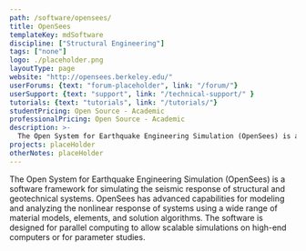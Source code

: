 ```yaml
---
path: /software/opensees/
title: OpenSees
templateKey: mdSoftware
discipline: ["Structural Engineering"]
tags: ["none"]
logo: ./placeholder.png
layoutType: page
website: "http://opensees.berkeley.edu/"
userForums: {text: "forum-placeholder", link: "/forum/"}
userSupport: {text: "support", link: "/technical-support/" }
tutorials: {text: "tutorials", link: "/tutorials/"}
studentPricing: Open Source - Academic
professionalPricing: Open Source - Academic
description: >-
  The Open System for Earthquake Engineering Simulation (OpenSees) is a software framework for simulating the seismic response of structural and geotechnical systems. OpenSees has advanced capabilities for modeling and analyzing the nonlinear response of systems using a wide range of material models, elements, and solution algorithms. The software is designed for parallel computing to allow scalable simulations on high-end computers or for parameter studies.
projects: placeHolder
otherNotes: placeHolder
---
```


The Open System for Earthquake Engineering Simulation (OpenSees) is a software framework for simulating the seismic response of structural and geotechnical systems. OpenSees has advanced capabilities for modeling and analyzing the nonlinear response of systems using a wide range of material models, elements, and solution algorithms. The software is designed for parallel computing to allow scalable simulations on high-end computers or for parameter studies.
